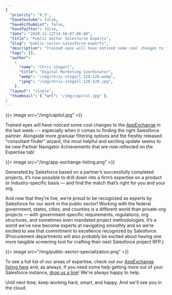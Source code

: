 ```yaml
---
{
  "priority": "0.5",
  "haveYoutube": false,
  "haveGithubGist": false,
  "haveTwitter": false,
  "date": "2020-11-12T14:56:07-08:00",
  "title": "Public Sector Salesforce Experts",
  "Slug": "public-sector-salesforce-experts",
  "description": "Trained eyes will have noticed some cool changes to the AppExchange in the last week — especially when it comes to finding the right…",
  "tags": [],
  "author":
    {
      "name": "Chris Stegall",
      "title": "Digital Marketing Coordinator",
      "webp": "/img/chris-stegall_128-128.webp",
      "jpeg": "/img/chris-stegall_128-128.jpg",
    },
  "layout": "single",
  "thumbnail": { "url": "/img/capitol.jpg" },
}
---
```


{{< image src="/img/capitol.jpg" >}}

Trained eyes will have noticed some cool changes to the [AppExchange](https://appexchange.salesforce.com/appxConsultingListingDetail?listingId=a0N30000001gF9jEAE) in the last week --- especially when it comes to finding the right Salesforce partner. Alongside more granular filtering options and the freshly released "consultant finder" wizard, the most helpful and exciting update seems to be new Partner Navigator Achievements that are now reflected on the Expertise tab!

{{< image src="/img/app-exchange-listing.png" >}}

Generated by Salesforce based on a partner’s successfully completed projects, it’s now possible to drill down into a firm’s expertise on a product or industry-specific basis — and find the match that’s right for you and your org.

And now that they’re live, we’re proud to be recognized as experts by Salesforce for our work in the public sector! Working with the federal government, states, cities, and counties is a different world than private-org projects — with government-specific requirements, regulations, org structures, and sometimes even mandated project methodologies. It’s a world we’ve now become experts at navigating smoothly and so we’re excited to see that commitment to excellence recognized by Salesforce. (Procurement departments will also probably be excited about having one more tangible screening tool for crafting their next Salesforce project RFP.)

{{< image src="/img/public-sector-specialization.png" >}}

To see a full list of our areas of expertise, check out our [AppExchange listing here](https://appexchange.salesforce.com/appxConsultingListingDetail?listingId=a0N30000001gF9jEAE) and, as always, if you need some help getting more out of your Salesforce instance, [drop us a line](https://www.mkpartners.com/contact/)! We're always happy to help.

Until next time, keep working hard, smart, and happy. And we'll see you in the cloud.
